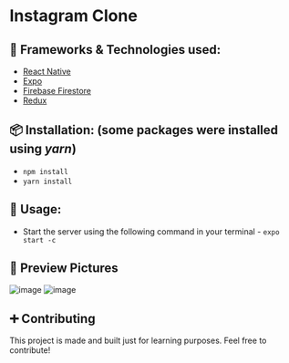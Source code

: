 # Instagram Clone

## 📖 Frameworks & Technologies used: 
  * [React Native](https://reactnative.dev/)
  * [Expo](https://expo.dev/)
  * [Firebase Firestore](https://firebase.google.com/)
  * [Redux](https://redux.js.org/) <br/>

## 📦 Installation: (some packages were installed using *yarn*)
  * ```npm install```
  * ```yarn install``` <br/>

## 🏹 Usage:
 * Start the server using the following command in your terminal - ```expo start -c```

## 📸 Preview Pictures
  ![image](https://user-images.githubusercontent.com/35108041/132736533-ad250045-eaed-4d37-9b84-e670e35f804d.png)
  ![image](https://user-images.githubusercontent.com/35108041/132739298-3d86bb69-3e8d-42de-98d0-7a790324f742.png) <br/>

## ➕ Contributing
  This project is made and built just for learning purposes. Feel free to contribute!





  
